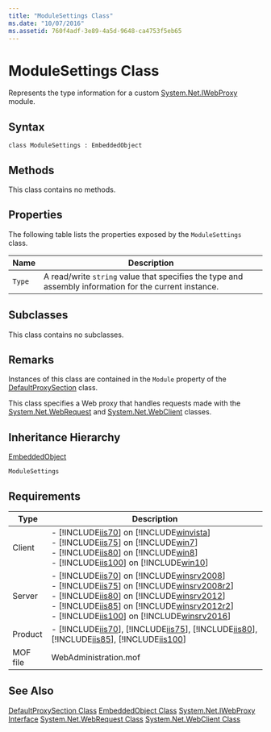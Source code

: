 ```yaml
---
title: "ModuleSettings Class"
ms.date: "10/07/2016"
ms.assetid: 760f4adf-3e89-4a5d-9648-ca4753f5eb65
---
```

# ModuleSettings Class
Represents the type information for a custom [System.Net.IWebProxy](https://go.microsoft.com/fwlink/?LinkId=70961) module.  
  
## Syntax  
  
```vbs  
class ModuleSettings : EmbeddedObject  
```  
  
## Methods  
 This class contains no methods.  
  
## Properties  
 The following table lists the properties exposed by the `ModuleSettings` class.  
  
|Name|Description|  
|----------|-----------------|  
|`Type`|A read/write `string` value that specifies the type and assembly information for the current instance.|  
  
## Subclasses  
 This class contains no subclasses.  
  
## Remarks  
 Instances of this class are contained in the `Module` property of the [DefaultProxySection](../wmi-provider/defaultproxysection-class.md) class.  
  
 This class specifies a Web proxy that handles requests made with the [System.Net.WebRequest](https://go.microsoft.com/fwlink/?LinkId=70962) and [System.Net.WebClient](https://go.microsoft.com/fwlink/?LinkId=70963) classes.  
  
## Inheritance Hierarchy  
 [EmbeddedObject](../wmi-provider/embeddedobject-class.md)  
  
 `ModuleSettings`  
  
## Requirements  
  
|Type|Description|  
|----------|-----------------|  
|Client|-   [!INCLUDE[iis70](../wmi-provider/includes/iis70-md.md)] on [!INCLUDE[winvista](../wmi-provider/includes/winvista-md.md)]<br />-   [!INCLUDE[iis75](../wmi-provider/includes/iis75-md.md)] on [!INCLUDE[win7](../wmi-provider/includes/win7-md.md)]<br />-   [!INCLUDE[iis80](../wmi-provider/includes/iis80-md.md)] on [!INCLUDE[win8](../wmi-provider/includes/win8-md.md)]<br />-   [!INCLUDE[iis100](../wmi-provider/includes/iis100-md.md)] on [!INCLUDE[win10](../wmi-provider/includes/win10-md.md)]|  
|Server|-   [!INCLUDE[iis70](../wmi-provider/includes/iis70-md.md)] on [!INCLUDE[winsrv2008](../wmi-provider/includes/winsrv2008-md.md)]<br />-   [!INCLUDE[iis75](../wmi-provider/includes/iis75-md.md)] on [!INCLUDE[winsrv2008r2](../wmi-provider/includes/winsrv2008r2-md.md)]<br />-   [!INCLUDE[iis80](../wmi-provider/includes/iis80-md.md)] on [!INCLUDE[winsrv2012](../wmi-provider/includes/winsrv2012-md.md)]<br />-   [!INCLUDE[iis85](../wmi-provider/includes/iis85-md.md)] on [!INCLUDE[winsrv2012r2](../wmi-provider/includes/winsrv2012r2-md.md)]<br />-   [!INCLUDE[iis100](../wmi-provider/includes/iis100-md.md)] on [!INCLUDE[winsrv2016](../wmi-provider/includes/winsrv2016-md.md)]|  
|Product|-   [!INCLUDE[iis70](../wmi-provider/includes/iis70-md.md)], [!INCLUDE[iis75](../wmi-provider/includes/iis75-md.md)], [!INCLUDE[iis80](../wmi-provider/includes/iis80-md.md)], [!INCLUDE[iis85](../wmi-provider/includes/iis85-md.md)], [!INCLUDE[iis100](../wmi-provider/includes/iis100-md.md)]|  
|MOF file|WebAdministration.mof|  
  
## See Also  
 [DefaultProxySection Class](../wmi-provider/defaultproxysection-class.md)
 [EmbeddedObject Class](../wmi-provider/embeddedobject-class.md)
 [System.Net.IWebProxy Interface](https://go.microsoft.com/fwlink/?LinkId=70961)
 [System.Net.WebRequest Class](https://go.microsoft.com/fwlink/?LinkId=70962)
 [System.Net.WebClient Class](https://go.microsoft.com/fwlink/?LinkId=70963)
